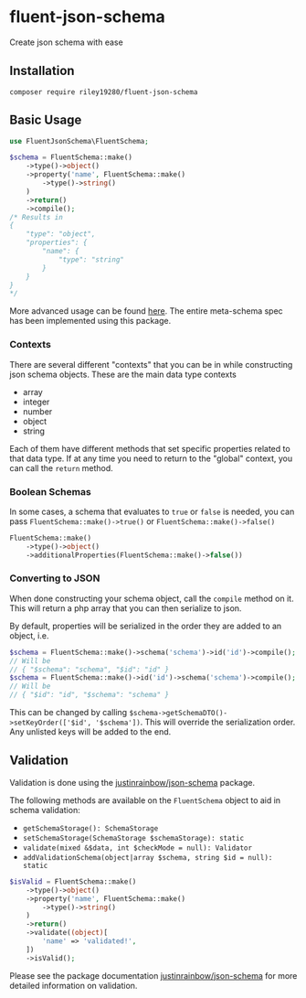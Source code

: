 # fluent-json-schema
Create json schema with ease

## Installation 

```
composer require riley19280/fluent-json-schema
```

## Basic Usage

```php
use FluentJsonSchema\FluentSchema;

$schema = FluentSchema::make()
    ->type()->object()
    ->property('name', FluentSchema::make()
        ->type()->string()
    )
    ->return()
    ->compile();
/* Results in
{
    "type": "object",
    "properties": {
        "name": {
            "type": "string"
        }
    }
}
*/
```

More advanced usage can be found [here](https://github.com/Riley19280/fluent-json-schema/blob/master/tests/Unit/EndToEndTest.php).
The entire meta-schema spec has been implemented using this package.

### Contexts

There are several different "contexts" that you can be in while constructing json schema objects. 
These are the main data type contexts 

- array
- integer
- number
- object
- string
                                                                                                 
Each of them have different methods that set specific properties related to that data type.
If at any time you need to return to the "global" context, you can call the `return` method. 

### Boolean Schemas

In some cases, a schema that evaluates to `true` or `false` is needed, you can pass
`FluentSchema::make()->true()` or `FluentSchema::make()->false()`

```php
FluentSchema::make()
    ->type()->object()
    ->additionalProperties(FluentSchema::make()->false())
```

### Converting to JSON

When done constructing your schema object, call the `compile` method on it. 
This will return a php array that you can then serialize to json.

By default, properties will be serialized in the order they are added to an object, i.e.
                                         
```php
$schema = FluentSchema::make()->schema('schema')->id('id')->compile();
// Will be
// { "$schema": "schema", "$id": "id" }
$schema = FluentSchema::make()->id('id')->schema('schema')->compile();
// Will be
// { "$id": "id", "$schema": "schema" }
```

This can be changed by calling `$schema->getSchemaDTO()->setKeyOrder(['$id', '$schema'])`.
This will override the serialization order. Any unlisted keys will be added to the end.

## Validation

Validation is done using the [justinrainbow/json-schema](https://github.com/justinrainbow/json-schema) package.

The following methods are available on the `FluentSchema` object to aid in schema validation:

- `getSchemaStorage(): SchemaStorage` 
- `setSchemaStorage(SchemaStorage $schemaStorage): static` 
- `validate(mixed &$data, int $checkMode = null): Validator` 
- `addValidationSchema(object|array $schema, string $id = null): static`

```php
$isValid = FluentSchema::make()
    ->type()->object()
    ->property('name', FluentSchema::make()
        ->type()->string()
    )
    ->return()
    ->validate((object)[
        'name' => 'validated!',
    ])
    ->isValid();
```

Please see the package documentation [justinrainbow/json-schema](https://github.com/justinrainbow/json-schema) for more detailed information on validation.
